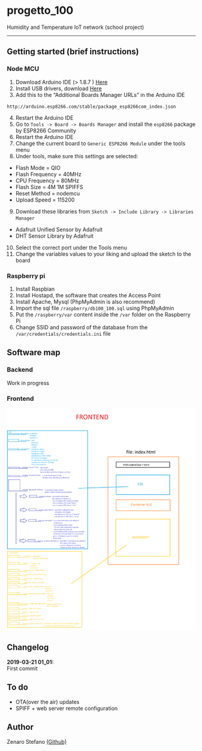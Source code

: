 # progetto_100
Humidity and Temperature IoT network (school project)

---

## Getting started (brief instructions)

### Node MCU

1. Download Arduino IDE (> 1.8.7 ) [Here](https://www.arduino.cc/en/Main/Software)
2. Install USB drivers, download [Here](https://www.silabs.com/products/mcu/Pages/USBtoUARTBridgeVCPDrivers.aspx)
3. Add this to the “Additional Boards Manager URLs” in the Arduino IDE
```
http://arduino.esp8266.com/stable/package_esp8266com_index.json
```
4. Restart the Arduino IDE
5. Go to ```Tools -> Board -> Boards Manager``` and install the ```esp8266``` package by ESP8266 Community
6. Restart the Arduino IDE
7. Change the current board to ```Generic ESP8266 Module``` under the tools menu
8. Under tools, make sure this settings are selected:
* Flash Mode = QIO
* Flash Frequency = 40MHz
* CPU Frequency = 80MHz
* Flash Size = 4M 1M SPIFFS
* Reset Method = nodemcu
* Upload Speed = 115200
9. Download these libraries from ```Sketch -> Include Library -> Libraries Manager```
* Adafruit Unified Sensor by Adafruit
* DHT Sensor Library by Adafruit
10. Select the correct port under the Tools menu
11. Change the variables values to your liking and upload the sketch to the board

### Raspberry pi

1. Install Raspbian
2. Install Hostapd, the software that creates the Access Point
3. Install Apache, Mysql (PhpMyAdmin is also recommend)
4. Import the sql file ```/raspberry/db100_100.sql``` using PhpMyAdmin
5. Put the ```/raspberry/var``` content inside the ```/var``` folder on the Raspberry Pi
6. Change SSID and password of the database from the ```/var/credentials/credentials.ini``` file

## Software map

### Backend
Work in progress
### Frontend
![](https://github.com/mario33881/progetto_100/blob/master/images/frontend.png)

## Changelog

**2019-03-21 01_01:** <br/>
First commit

## To do
* OTA(over the air) updates
* SPIFF + web server remote configuration

## Author
Zenaro Stefano [(Github)](https://github.com/mario33881)
